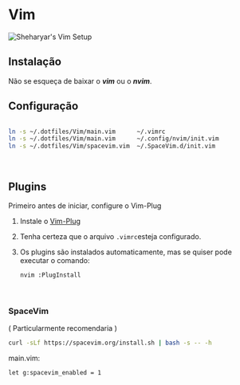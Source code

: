 # Vim

![Sheharyar's Vim Setup](http://i.imgur.com/kv6O42J.jpg)

## Instalação

Não se esqueça de baixar o **_vim_** ou o **_nvim_**.

## Configuração

```bash

ln -s ~/.dotfiles/Vim/main.vim      ~/.vimrc
ln -s ~/.dotfiles/Vim/main.vim      ~/.config/nvim/init.vim
ln -s ~/.dotfiles/Vim/spacevim.vim  ~/.SpaceVim.d/init.vim
```

<br>

## Plugins

Primeiro antes de iniciar, configure o Vim-Plug

1. Instale o [Vim-Plug](https://github.com/junegunn/vim-plug)

2. Tenha certeza que o arquivo `.vimrc`esteja configurado.

3. Os plugins são instalados automaticamente, mas se quiser pode executar o comando:

   ```bash
   nvim :PlugInstall
   ```

<br>

### SpaceVim

( Particularmente recomendaria )

```bash
curl -sLf https://spacevim.org/install.sh | bash -s -- -h
```

main.vim:

```vim
let g:spacevim_enabled = 1
```
